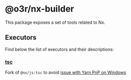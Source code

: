 # @o3r/nx-builder

This package exposes a set of tools related to Nx.

## Executors

Find below the list of executors and their descriptions:

### [tsc](./src/executors/tsc)

Fork of `@nx/js:tsc` to avoid [issue with Yarn PnP on Windows](https://github.com/nrwl/nx/issues/28414)
